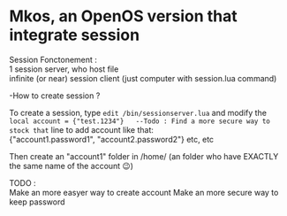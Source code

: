 ﻿Mkos, an OpenOS version that integrate session
==
Session Fonctonement :  
1 session server, who host file  
infinite (or near) session client (just computer with session.lua command)  



-How to create session ?  
  
To create a session, type `edit /bin/sessionserver.lua` and modify the `local account = {"test.1234"}	--Todo : Find a more secure way to stock that` line to 
add account like that:  
{"account1.password1", "account2.password2"} etc, etc  
  
Then create an "account1" folder in /home/ (an folder who have EXACTLY the same name of the account 😉)  
  
  
  
TODO :   
Make an more easyer way to create account
Make an more secure way to keep password
